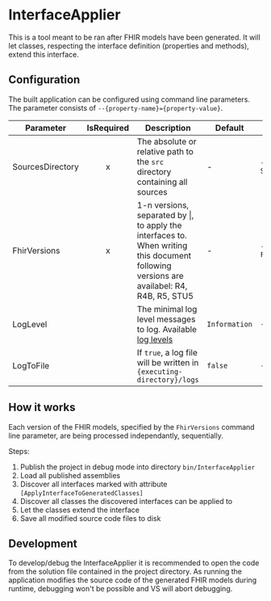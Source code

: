 # InterfaceApplier
This is a tool meant to be ran after FHIR models have been generated. It will let classes, respecting the interface definition (properties and methods), extend this interface.

## Configuration
The built application can be configured using command line parameters. The parameter consists of `--{property-name}={property-value}`.

|Parameter|IsRequired|Description|Default|Example|
|-|:-:|-|-|-|
|SourcesDirectory|x|The absolute or relative path to the `src` directory containing all sources|-|`--SourcesDirectory=../../src`|
|FhirVersions|x|1-n versions, separated by &#124;, to apply the interfaces to. When writing this document following versions are availabel: R4, R4B, R5, STU5|-|<code>--FhirVersions=R4&#124;R4B&#124;R5&#124;STU3</code>|
|LogLevel| |The minimal log level messages to log. Available [log levels](https://github.com/serilog/serilog/wiki/Configuration-Basics#minimum-level)|`Information`|`--LogToFile=Debug`|
|LogToFile| |If `true`, a log file will be written in `{executing-directory}/logs`|`false`|`--LogToFile=true`| 

## How it works
Each version of the FHIR models, specified by the `FhirVersions` command line parameter, are being processed independantly, sequentially.

Steps:
1. Publish the project in debug mode into directory `bin/InterfaceApplier`
2. Load all published assemblies
3. Discover all interfaces marked with attribute `[ApplyInterfaceToGeneratedClasses]`
4. Discover all classes the discovered interfaces can be applied to
5. Let the classes extend the interface
6. Save all modified source code files to disk

## Development
To develop/debug the InterfaceApplier it is recommended to open the code from the solution file contained in the project directory. As running the application modifies the source code of the generated FHIR models during runtime, debugging won't be possible and VS will abort debugging.